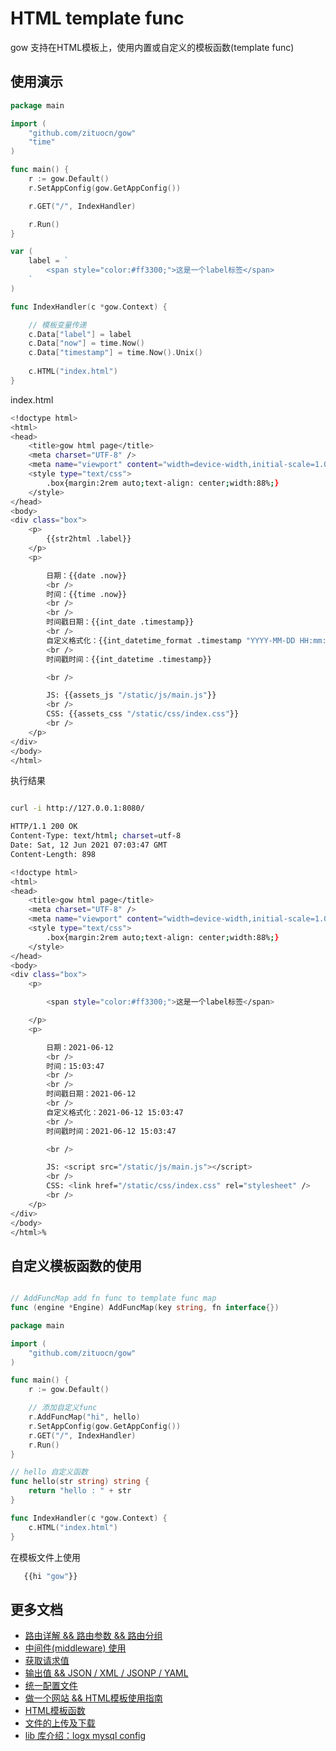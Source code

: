# HTML template func

gow 支持在HTML模板上，使用内置或自定义的模板函数(template func)


## 使用演示

```go
package main

import (
    "github.com/zituocn/gow"
    "time"
)

func main() {
    r := gow.Default()
    r.SetAppConfig(gow.GetAppConfig())

    r.GET("/", IndexHandler)

    r.Run()
}

var (
    label = `
        <span style="color:#ff3300;">这是一个label标签</span>
    `
)

func IndexHandler(c *gow.Context) {

    // 模板变量传递
    c.Data["label"] = label
    c.Data["now"] = time.Now()
    c.Data["timestamp"] = time.Now().Unix()
    
    c.HTML("index.html")
}

```

index.html

```sh
<!doctype html>
<html>
<head>
    <title>gow html page</title>
    <meta charset="UTF-8" />
    <meta name="viewport" content="width=device-width,initial-scale=1.0,minimum-scale=1.0,maximum-scale=1.0">
    <style type="text/css">
        .box{margin:2rem auto;text-align: center;width:88%;}
    </style>
</head>
<body>
<div class="box">
    <p>
        {{str2html .label}}
    </p>
    <p>

        日期：{{date .now}}
        <br />
        时间：{{time .now}}
        <br />
        <br />
        时间戳日期：{{int_date .timestamp}}
        <br />
        自定义格式化：{{int_datetime_format .timestamp "YYYY-MM-DD HH:mm:ss"}}
        <br />
        时间戳时间：{{int_datetime .timestamp}}

        <br />

        JS: {{assets_js "/static/js/main.js"}}
        <br />
        CSS: {{assets_css "/static/css/index.css"}}
        <br />
    </p>
</div>
</body>
</html>
```

执行结果

```sh

curl -i http://127.0.0.1:8080/

HTTP/1.1 200 OK
Content-Type: text/html; charset=utf-8
Date: Sat, 12 Jun 2021 07:03:47 GMT
Content-Length: 898

<!doctype html>
<html>
<head>
    <title>gow html page</title>
    <meta charset="UTF-8" />
    <meta name="viewport" content="width=device-width,initial-scale=1.0,minimum-scale=1.0,maximum-scale=1.0">
    <style type="text/css">
        .box{margin:2rem auto;text-align: center;width:88%;}
    </style>
</head>
<body>
<div class="box">
    <p>

        <span style="color:#ff3300;">这是一个label标签</span>

    </p>
    <p>

        日期：2021-06-12
        <br />
        时间：15:03:47
        <br />
        <br />
        时间戳日期：2021-06-12
        <br />
        自定义格式化：2021-06-12 15:03:47
        <br />
        时间戳时间：2021-06-12 15:03:47

        <br />

        JS: <script src="/static/js/main.js"></script>
        <br />
        CSS: <link href="/static/css/index.css" rel="stylesheet" />
        <br />
    </p>
</div>
</body>
</html>%


```


## 自定义模板函数的使用

```go

// AddFuncMap add fn func to template func map
func (engine *Engine) AddFuncMap(key string, fn interface{})
```


```go
package main

import (
    "github.com/zituocn/gow"
)

func main() {
    r := gow.Default()

    // 添加自定义func
    r.AddFuncMap("hi", hello)
    r.SetAppConfig(gow.GetAppConfig())
    r.GET("/", IndexHandler)
    r.Run()
}

// hello 自定义函数
func hello(str string) string {
    return "hello : " + str
}

func IndexHandler(c *gow.Context) {
    c.HTML("index.html")
}

```


在模板文件上使用

```sh
   {{hi "gow"}}
```


## 更多文档

* [路由详解 && 路由参数 && 路由分组](https://github.com/zituocn/gow/blob/main/docs/route.md)
* [中间件(middleware) 使用](https://github.com/zituocn/gow/blob/main/docs/middleware.md)
* [获取请求值](https://github.com/zituocn/gow/blob/main/docs/request.md)
* [输出值 && JSON / XML / JSONP / YAML](https://github.com/zituocn/gow/blob/main/docs/response.md)
* [统一配置文件](https://github.com/zituocn/gow/blob/main/docs/config.md)
* [做一个网站 && HTML模板使用指南](https://github.com/zituocn/gow/blob/main/docs/website.md)
* [HTML模板函数](https://github.com/zituocn/gow/blob/main/docs/html.md)
* [文件的上传及下载](https://github.com/zituocn/gow/blob/main/docs/upload.md)
* [lib 库介绍：logx mysql config ](https://github.com/zituocn/logx)